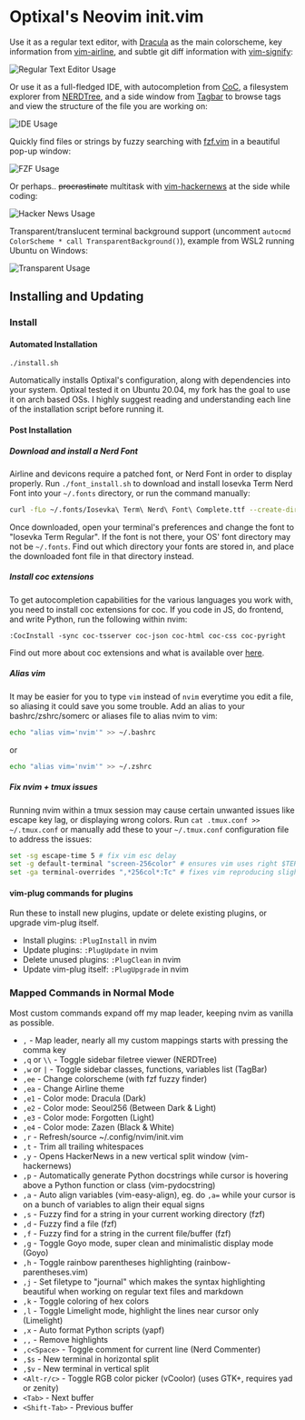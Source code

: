 # Optixal's Neovim init.vim

Use it as a regular text editor, with [Dracula](https://github.com/dracula/vim) as the main colorscheme, key information from [vim-airline](https://github.com/vim-airline/vim-airline), and subtle git diff information with [vim-signify](https://github.com/mhinz/vim-signify):

![Regular Text Editor Usage](https://user-images.githubusercontent.com/19287477/123687712-d7563a80-d883-11eb-8b95-a623b5636c26.png)

Or use it as a full-fledged IDE, with autocompletion from [CoC](https://github.com/neoclide/coc.nvim), a filesystem explorer from [NERDTree](https://github.com/preservim/nerdtree), and a side window from [Tagbar](https://github.com/preservim/tagbar) to browse tags and view the structure of the file you are working on:

![IDE Usage](https://user-images.githubusercontent.com/19287477/123474313-594c2680-d62c-11eb-9b6f-65eca8b3bf04.png)

Quickly find files or strings by fuzzy searching with [fzf.vim](https://github.com/junegunn/fzf.vim) in a beautiful pop-up window:

![FZF Usage](https://user-images.githubusercontent.com/19287477/123687752-dfae7580-d883-11eb-8a46-aaf458a67ca2.png)

Or perhaps.. ~~procrastinate~~ multitask with [vim-hackernews](https://github.com/dansomething/vim-hackernews) at the side while coding:

![Hacker News Usage](https://user-images.githubusercontent.com/19287477/123479447-88b26180-d633-11eb-988a-bd4cf772dccc.png)

Transparent/translucent terminal background support (uncomment `autocmd ColorScheme * call TransparentBackground()`), example from WSL2 running Ubuntu on Windows:

![Transparent Usage](https://user-images.githubusercontent.com/19287477/123476545-6f0f1b00-d62f-11eb-8a3b-51589ac78cd7.png)

## Installing and Updating

### Install

#### Automated Installation

`./install.sh`

Automatically installs Optixal's configuration, along with dependencies into your system. Optixal tested it on Ubuntu 20.04, my fork has the goal to use it on arch based OSs. I highly suggest reading and understanding each line of the installation script before running it.

#### Post Installation

##### Download and install a Nerd Font

Airline and devicons require a patched font, or Nerd Font in order to display properly. Run `./font_install.sh` to download and install Iosevka Term Nerd Font into your `~/.fonts` directory, or run the command manually:

```sh
curl -fLo ~/.fonts/Iosevka\ Term\ Nerd\ Font\ Complete.ttf --create-dirs https://github.com/ryanoasis/nerd-fonts/raw/master/patched-fonts/Iosevka/Regular/complete/Iosevka%20Term%20Nerd%20Font%20Complete.ttf
```

Once downloaded, open your terminal's preferences and change the font to "Iosevka Term Regular". If the font is not there, your OS' font directory may not be `~/.fonts`. Find out which directory your fonts are stored in, and place the downloaded font file in that directory instead.

##### Install coc extensions

To get autocompletion capabilities for the various languages you work with, you need to install coc extensions for coc. If you code in JS, do frontend, and write Python, run the following within nvim:

```
:CocInstall -sync coc-tsserver coc-json coc-html coc-css coc-pyright
```

Find out more about coc extensions and what is available over [here](https://github.com/neoclide/coc.nvim/wiki/Using-coc-extensions).

##### Alias vim

It may be easier for you to type `vim` instead of `nvim` everytime you edit a file, so aliasing it could save you some trouble. Add an alias to your bashrc/zshrc/somerc or aliases file to alias nvim to vim:

```sh
echo "alias vim='nvim'" >> ~/.bashrc
```
or
```sh
echo "alias vim='nvim'" >> ~/.zshrc
```

##### Fix nvim + tmux issues

Running nvim within a tmux session may cause certain unwanted issues like escape key lag, or displaying wrong colors. Run `cat .tmux.conf >> ~/.tmux.conf` or manually add these to your `~/.tmux.conf` configuration file to address the issues:

```sh
set -sg escape-time 5 # fix vim esc delay
set -g default-terminal "screen-256color" # ensures vim uses right $TERM color, default is "screen"
set -ga terminal-overrides ",*256col*:Tc" # fixes vim reproducing slightly wrong colors in tmux
```

#### vim-plug commands for plugins

Run these to install new plugins, update or delete existing plugins, or upgrade vim-plug itself.

* Install plugins: `:PlugInstall` in nvim
* Update plugins: `:PlugUpdate` in nvim
* Delete unused plugins: `:PlugClean` in nvim
* Update vim-plug itself: `:PlugUpgrade` in nvim

### Mapped Commands in Normal Mode

Most custom commands expand off my map leader, keeping nvim as vanilla as possible.

* `,` - Map leader, nearly all my custom mappings starts with pressing the comma key
* `,q` or `\\` - Toggle sidebar filetree viewer (NERDTree)
* `,w` or `|` - Toggle sidebar classes, functions, variables list (TagBar)
* `,ee` - Change colorscheme (with fzf fuzzy finder)
* `,ea` - Change Airline theme
* `,e1` - Color mode: Dracula (Dark)
* `,e2` - Color mode: Seoul256 (Between Dark & Light)
* `,e3` - Color mode: Forgotten (Light)
* `,e4` - Color mode: Zazen (Black & White)
* `,r` - Refresh/source ~/.config/nvim/init.vim
* `,t` - Trim all trailing whitespaces
* `,y` - Opens HackerNews in a new vertical split window (vim-hackernews)
* `,p` - Automatically generate Python docstrings while cursor is hovering above a Python function or class (vim-pydocstring)
* `,a` - Auto align variables (vim-easy-align), eg. do `,a=` while your cursor is on a bunch of variables to align their equal signs
* `,s` - Fuzzy find for a string in your current working directory (fzf)
* `,d` - Fuzzy find a file (fzf)
* `,f` - Fuzzy find for a string in the current file/buffer (fzf)
* `,g` - Toggle Goyo mode, super clean and minimalistic display mode (Goyo)
* `,h` - Toggle rainbow parentheses highlighting (rainbow-parentheses.vim)
* `,j` - Set filetype to "journal" which makes the syntax highlighting beautiful when working on regular text files and markdown
* `,k` - Toggle coloring of hex colors
* `,l` - Toggle Limelight mode, highlight the lines near cursor only (Limelight)
* `,x` - Auto format Python scripts (yapf)
* `,,` - Remove highlights
* `,c<Space>` - Toggle comment for current line (Nerd Commenter)
* `,$s` - New terminal in horizontal split
* `,$v` - New terminal in vertical split
* `<Alt-r/c>` - Toggle RGB color picker (vCoolor) (uses GTK+, requires yad or zenity)
* `<Tab>` - Next buffer
* `<Shift-Tab>` - Previous buffer
